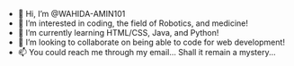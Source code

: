 - 👋 Hi, I’m @WAHIDA-AMIN101
- 👀 I’m interested in coding, the field of Robotics, and medicine!
- 🌱 I’m currently learning HTML/CSS, Java, and Python!
- 💞️ I’m looking to collaborate on being able to code for web development!
- 📫 You could reach me through my email... Shall it remain a mystery...

<!---
WAHIDA-AMIN101/WAHIDA-AMIN101 is a ✨ special ✨ repository because its `README.md` (this file) appears on your GitHub profile.
You can click the Preview link to take a look at your changes.
--->
